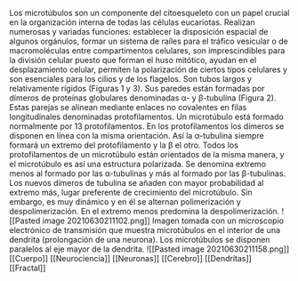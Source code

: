 Los microtúbulos son un componente del citoesqueleto con un papel crucial en la organización interna de todas las células eucariotas. Realizan numerosas y variadas funciones: establecer la disposición espacial de algunos orgánulos, formar un sistema de raíles para el tráfico vesicular o de macromoléculas entre compartimentos celulares, son imprescindibles para la división celular puesto que forman el huso mitótico, ayudan en el desplazamiento celular, permiten la polarización de ciertos tipos celulares y son esenciales para los cilios y de los flagelos.
Son tubos largos y relativamente rígidos (Figuras 1 y 3). Sus paredes están formadas por dímeros de proteínas globulares denominadas α- y β-tubulina (Figura 2). Estas parejas se alinean mediante enlaces no covalentes en filas longitudinales denominadas protofilamentos. Un microtúbulo está formado normalmente por 13 protofilamentos. En los protofilamentos los dímeros se disponen en línea con la misma orientación. Así la α-tubulina siempre formará un extremo del protofilamento y la β el otro. Todos los protofilamentos de un microtúbulo están orientados de la misma manera, y el microtúbulo es así una estructura polarizada. Se denomina extremo menos al formado por las α-tubulinas y más al formado por las β-tubulinas. Los nuevos dímeros de tubulina se añaden con mayor probabilidad al extremo más, lugar preferente de crecimiento del microtúbulo. Sin embargo, es muy dinámico y en él se alternan polimerización y despolimerización. En el extremo menos predomina la despolimerización.
![[Pasted image 20210630211102.png]]
Imagen tomada con un microscopio electrónico de transmisión que muestra microtúbulos en el interior de una dendrita (prolongación de una neurona). Los microtúbulos se disponen paralelos al eje mayor de la dendrita.
![[Pasted image 20210630211158.png]]
[[Cuerpo]]
[[Neurociencia]]
[[Neuronas]]
[[Cerebro]]
[[Dendrítas]]
[[Fractal]]